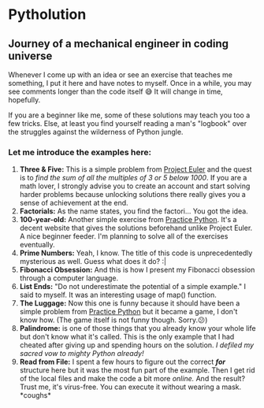 # Pytholution
## Journey of a mechanical engineer in coding universe
Whenever I come up with an idea or see an exercise that teaches me something, I put it here and have notes to myself.
Once in a while, you may see comments longer than the code itself 😅 It will change in time, hopefully.

If you are a beginner like me, some of these solutions may teach you too a few tricks. Else, at least you find yourself reading a man's "logbook" over the struggles against the wilderness of Python jungle.
### Let me introduce the examples here:

1) **Three & Five:** This is a simple problem from [Project Euler](https://projecteuler.net/archives) and the quest is to *find the sum of all the multiples of 3 or 5 below 1000*. If you are a math lover, I strongly advise you to create an account and start solving harder problems because unlocking solutions there really gives you a sense of achievement at the end.
2) **Factorials:** As the name states, you find the factori... You got the idea.
3) **100-year-old:** Another simple exercise from [Practice Python](http://www.practicepython.org). It's a decent website that gives the solutions beforehand unlike Project Euler. A nice beginner feeder. I'm planning to solve all of the exercises eventually.
4) **Prime Numbers:** Yeah, I know. The title of this code is unprecedentedly mysterious as well. Guess what does it do? :|
5) **Fibonacci Obsession:** And this is how I present my Fibonacci obsession through a computer language.
6) **List Ends:** "Do not underestimate the potential of a simple example." I said to myself. It was an interesting usage of map() function.
7) **The Luggage:** Now this one is funny because it should have been a simple problem from [Practice Python](http://www.practicepython.org/exercise/2014/11/11/20-element-search.html) but it became a game, I don't know how. (The game itself is not funny though. Sorry.😕)
8) **Palindrome:** is one of those things that you already know your whole life but don't know what it's called. This is the only example that I had cheated after giving up and spending hours on the solution. *I defiled my sacred vow to mighty Python already!*
9) **Read from File:** I spent a few hours to figure out the correct ***for*** structure here but it was the most fun part of the example. Then I get rid of the local files and make the code a bit more *online.* And the result? Trust me, it's virus-free. You can execute it without wearing a mask. \*coughs\*
